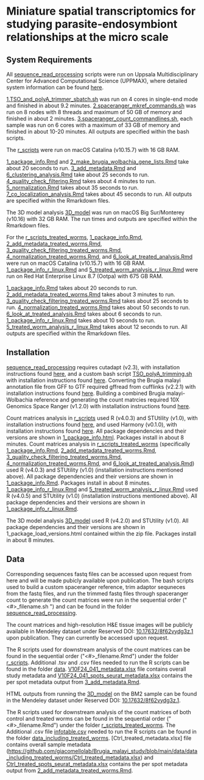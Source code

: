 # Miniature spatial transcriptomics for studying parasite-endosymbiont relationships at the micro scale 

## System Requirements

All [sequence_read_processing](https://github.com/giacomellolab/Brugia_malayi_study/tree/main/sequence_read_processing) scripts were run on Uppsala Multidisciplinary Center for Advanced Computational Science (UPPMAX), where detailed system information can be found [here](https://www.uppmax.uu.se/resources/systems/the-rackham-cluster/#:~:text=Each%20compute%20node%20consists%20of,ECC%202400MHz%20DIMM%20DRAM%20memory.). 

[1.TSO_and_polyA_trimmer_sbatch.sh](https://github.com/giacomellolab/Brugia_malayi_study/blob/main/sequence_read_processing/1.TSO_and_polyA_trimmer_sbatch.sh) was run on 4 cores in single-end mode and finished in about 9.2 minutes. [2.spaceranger_mkref_commands.sh](https://github.com/giacomellolab/Brugia_malayi_study/blob/main/sequence_read_processing/2.spaceranger_mkref_commands.sh) was run on 8 nodes with 8 threads and maximum of 50 GB of memory and finished in about 2 minutes. [3.spaceranger_count_commandlines.sh](https://github.com/giacomellolab/Brugia_malayi_study/blob/main/sequence_read_processing/3.spaceranger_count_commandlines.sh), each sample was run on 6 cores with a maximum of 33 GB of memory and finished in about 10-20 minutes. All outputs are specified within the bash scripts.

The [r_scripts](https://github.com/giacomellolab/Brugia_malayi_study/tree/main/r_scripts) were run on macOS Catalina (v10.15.7) with 16 GB RAM. 

[1_package_info.Rmd](https://github.com/giacomellolab/Brugia_malayi_study/blob/main/r_scripts/1_package_info.Rmd) and [2_make_brugia_wolbachia_gene_lists.Rmd](https://github.com/giacomellolab/Brugia_malayi_study/blob/main/r_scripts/2_make_brugia_wolbachia_gene_lists.Rmd) take about 20 seconds to run.
[3_add_metadata.Rmd](https://github.com/giacomellolab/Brugia_malayi_study/blob/main/r_scripts/3_add_metadata.Rmd) and [6_clustering_analysis.Rmd](https://github.com/giacomellolab/Brugia_malayi_study/blob/main/r_scripts/6_clustering_analysis.Rmd) take about 25 seconds to run.
[4_quality_check_filtering.Rmd](https://github.com/giacomellolab/Brugia_malayi_study/blob/main/r_scripts/4_quality_check_filtering.Rmd) takes about 4 minutes to run.
[5_normalization.Rmd](https://github.com/giacomellolab/Brugia_malayi_study/blob/main/r_scripts/5_normalization.Rmd) takes about 35 seconds to run.
[7_co_localization_analysis.Rmd](https://github.com/giacomellolab/Brugia_malayi_study/blob/main/r_scripts/7_co_localization_analysis.Rmd) takes about 45 seconds to run. 
All outputs are specified within the Rmarkdown files.

The 3D model analysis [3D_model](https://github.com/giacomellolab/Brugia_malayi_study/tree/main/3D_model) was run on macOS Big Sur/Monterey (v10.16) with 32 GB RAM. The run times and outputs are specified within the Rmarkdown files.

For the [r_scripts_treated_worms](https://github.com/giacomellolab/Brugia_malayi_study/tree/main/r_scripts/r_scripts_treated_worms), [1_package_info.Rmd](https://github.com/giacomellolab/Brugia_malayi_study/blob/main/r_scripts/r_scripts_treated_worms/1_package_info.Rmd), [2_add_metadata_treated_worms.Rmd](https://github.com/giacomellolab/Brugia_malayi_study/blob/main/r_scripts/r_scripts_treated_worms/2_add_metadata_treated_worms.Rmd), [3_quality_check_filtering_treated_worms.Rmd](https://github.com/giacomellolab/Brugia_malayi_study/blob/main/r_scripts/r_scripts_treated_worms/3_quality_check_filtering_treated_worms.Rmd), [4_normalization_treated_worms.Rmd](https://github.com/giacomellolab/Brugia_malayi_study/blob/main/r_scripts/r_scripts_treated_worms/4_normalization_treated_worms.Rmd), and [6_look_at_treated_analysis.Rmd](https://github.com/giacomellolab/Brugia_malayi_study/blob/main/r_scripts/r_scripts_treated_worms/6_look_at_treated_analysis.Rmd) were run on macOS Catalina (v10.15.7) with 16 GB RAM. [1_package_info_r_linux.Rmd](https://github.com/giacomellolab/Brugia_malayi_study/blob/main/r_scripts/r_scripts_treated_worms/1_package_info_r_linux.Rmd) and [5_treated_worm_analysis_r_linux.Rmd](https://github.com/giacomellolab/Brugia_malayi_study/blob/main/r_scripts/r_scripts_treated_worms/5_treated_worm_analysis_r_linux.Rmd) were run on Red Hat Enterprise Linux 8.7 (Ootpa) with 675 GB RAM.

[1_package_info.Rmd](https://github.com/giacomellolab/Brugia_malayi_study/blob/main/r_scripts/r_scripts_treated_worms/1_package_info.Rmd) takes about 20 seconds to run.
[2_add_metadata_treated_worms.Rmd](https://github.com/giacomellolab/Brugia_malayi_study/blob/main/r_scripts/r_scripts_treated_worms/2_add_metadata_treated_worms.Rmd) takes about 3 minutes to run. 
[3_quality_check_filtering_treated_worms.Rmd](https://github.com/giacomellolab/Brugia_malayi_study/blob/main/r_scripts/r_scripts_treated_worms/3_quality_check_filtering_treated_worms.Rmd) takes about 25 seconds to run.
[4_normalization_treated_worms.Rmd](https://github.com/giacomellolab/Brugia_malayi_study/blob/main/r_scripts/r_scripts_treated_worms/4_normalization_treated_worms.Rmd) takes about 50 seconds to run.
[6_look_at_treated_analysis.Rmd](https://github.com/giacomellolab/Brugia_malayi_study/blob/main/r_scripts/r_scripts_treated_worms/6_look_at_treated_analysis.Rmd) takes about 6 seconds to run.
[1_package_info_r_linux.Rmd](https://github.com/giacomellolab/Brugia_malayi_study/blob/main/r_scripts/r_scripts_treated_worms/1_package_info_r_linux.Rmd) takes about 10 seconds to run.
[5_treated_worm_analysis_r_linux.Rmd](https://github.com/giacomellolab/Brugia_malayi_study/blob/main/r_scripts/r_scripts_treated_worms/5_treated_worm_analysis_r_linux.Rmd) takes about 12 seconds to run.
All outputs are specified within the Rmarkdown files.

## Installation

[sequence_read_processing](https://github.com/giacomellolab/Brugia_malayi_study/tree/main/sequence_read_processing) requires cutadapt (v2.3), with installation instructions found [here](https://cutadapt.readthedocs.io/en/stable/installation.html), and a custom bash script [TSO_polyA_trimming.sh](https://github.com/giacomellolab/Brugia_malayi_study/blob/main/sequence_read_processing/TSO_polyA_trimming.sh) with installation instructions found [here](https://github.com/ludvigla/VisiumTrim). Converting the Brugia malayi annotation file from GFF to GTF required gffread from cufflinks (v2.2.1) with installation instructions found [here](https://github.com/cole-trapnell-lab/cufflinks). Building a combined Brugia malayi-Wolbachia reference and generating the count matrcies required 10X Genomics Space Ranger (v1.2.0) with installation instructions found [here](https://support.10xgenomics.com/spatial-gene-expression/software/pipelines/latest/tutorials/setup-spaceranger#install).

Count matrices analysis in [r_scripts](https://github.com/giacomellolab/Brugia_malayi_study/tree/main/r_scripts) used R (v4.0.3) and STUtility (v1.0), with installation instructions found [here](https://github.com/jbergenstrahle/STUtility), and used Harmony (v0.1.0), with installation instructions found [here](https://github.com/immunogenomics/harmony). All package dependencies and their versions are shown in [1_package_info.html](https://github.com/giacomellolab/Brugia_malayi_study/blob/main/r_scripts/1_package_info.html). Packages install in about 8 minutes. Count matrices analysis in [r_scripts_treated_worms](https://github.com/giacomellolab/Brugia_malayi_study/tree/main/r_scripts/r_scripts_treated_worms) (specifically [1_package_info.Rmd](https://github.com/giacomellolab/Brugia_malayi_study/blob/main/r_scripts/r_scripts_treated_worms/1_package_info.Rmd), [2_add_metadata_treated_worms.Rmd](https://github.com/giacomellolab/Brugia_malayi_study/blob/main/r_scripts/r_scripts_treated_worms/2_add_metadata_treated_worms.Rmd), [3_quality_check_filtering_treated_worms.Rmd](https://github.com/giacomellolab/Brugia_malayi_study/blob/main/r_scripts/r_scripts_treated_worms/3_quality_check_filtering_treated_worms.Rmd), [4_normalization_treated_worms.Rmd](https://github.com/giacomellolab/Brugia_malayi_study/blob/main/r_scripts/r_scripts_treated_worms/4_normalization_treated_worms.Rmd), and [6_look_at_treated_analysis.Rmd](https://github.com/giacomellolab/Brugia_malayi_study/blob/main/r_scripts/r_scripts_treated_worms/6_look_at_treated_analysis.Rmd)) used R (v4.0.3) and STUtility (v1.0) (installation instructions mentioned above). All package dependencies and their versions are shown in [1_package_info.Rmd](https://github.com/giacomellolab/Brugia_malayi_study/blob/main/r_scripts/r_scripts_treated_worms/1_package_info.Rmd). Packages install in about 8 minutes. [1_package_info_r_linux.Rmd](https://github.com/giacomellolab/Brugia_malayi_study/blob/main/r_scripts/r_scripts_treated_worms/1_package_info_r_linux.Rmd) and [5_treated_worm_analysis_r_linux.Rmd](https://github.com/giacomellolab/Brugia_malayi_study/blob/main/r_scripts/r_scripts_treated_worms/5_treated_worm_analysis_r_linux.Rmd) used R (v4.0.5) and STUtility (v1.0) (installation instructions mentioned above). All package dependencies and their versions are shown in [1_package_info_r_linux.Rmd](https://github.com/giacomellolab/Brugia_malayi_study/blob/main/r_scripts/r_scripts_treated_worms/1_package_info_r_linux.Rmd).

The 3D model analysis [3D_model](https://github.com/giacomellolab/Brugia_malayi_study/tree/main/3D_model) used R (v4.2.0) and STUtility (v1.0). All package dependencies and their versions are shown in 1_package_load_versions.html contained within the zip file. Packages install in about 8 minutes.

## Data

Corresponding sequences fastq files can be accessed upon request from here and will be made pubicly available upon publication. The bash scripts used to build a custom spaceranger reference, trim adaptor sequneces from the fastq files, and run the trimmed fastq files through spaceranger count to generate the count matrices were run in the sequential order ("<#>_filename.sh ") and can be found in the folder [sequence_read_processing](https://github.com/giacomellolab/Brugia_malayi_study/tree/main/sequence_read_processing).

The count matrices and high-resolution H&E tissue images will be publicly available in Mendeley dataset under Reserved DOI: [10.17632/8f62vydg3z.1](https://data.mendeley.com/v1/datasets/8f62vydg3z/draft) upon publication. They can currently be accessed upon request.

The R scripts used for downstream analysis of the count matrices can be found in the sequential order ("<#>_filename.Rmd") under the folder [r_scripts](https://github.com/giacomellolab/Brugia_malayi_study/tree/main/r_scripts). Additional .tsv and .csv files needed to run the R scripts can be found in the folder [data](https://github.com/giacomellolab/Brugia_malayi_study/tree/main/data). [V10F24_041_metadata.xlsx](https://github.com/giacomellolab/Brugia_malayi_study/blob/main/data/V10F24_041_metadata.xlsx) file contains overall study metadata and [V10F24_041_spots_seurat_metadata.xlsx](https://github.com/giacomellolab/Brugia_malayi_study/blob/main/data/V10F24_041_spots_seurat_metadata.xlsx) contains the per spot metadata output from [3_add_metadata.Rmd](https://github.com/giacomellolab/Brugia_malayi_study/blob/main/r_scripts/3_add_metadata.Rmd). 

HTML outputs from running the [3D_model](https://github.com/giacomellolab/Brugia_malayi_study/tree/main/3D_model) on the BM2 sample can be found in the Mendeley dataset under Reserved DOI: [10.17632/8f62vydg3z.1](https://data.mendeley.com/v1/datasets/8f62vydg3z/draft).

The R scripts used for downstream analysis of the count matrices of both control and treated worms can be found in the sequential order ("<#>_filename.Rmd") under the folder [r_scripts_treated_worms](https://github.com/giacomellolab/Brugia_malayi_study/tree/main/r_scripts/r_scripts_treated_worms). The Additional .csv file [infotable.csv](https://github.com/giacomellolab/Brugia_malayi_study/blob/main/data/data_including_treated_worms/infotable.csv) needed to run the R scripts can be found in the folder [data_including_treated_worms](https://github.com/giacomellolab/Brugia_malayi_study/tree/main/data/data_including_treated_worms). [Ctrl_treated_metadata.xlsx] file contains overall sample metadata (https://github.com/giacomellolab/Brugia_malayi_study/blob/main/data/data_including_treated_worms/Ctrl_treated_metadata.xlsx) and [Ctrl_treated_spots_seurat_metadata.xlsx](https://github.com/giacomellolab/Brugia_malayi_study/blob/main/data/data_including_treated_worms/Ctrl_treated_spots_seurat_metadata.xlsx) contains the per spot metadata output from [2_add_metadata_treated_worms.Rmd](https://github.com/giacomellolab/Brugia_malayi_study/blob/main/r_scripts/r_scripts_treated_worms/2_add_metadata_treated_worms.Rmd).
